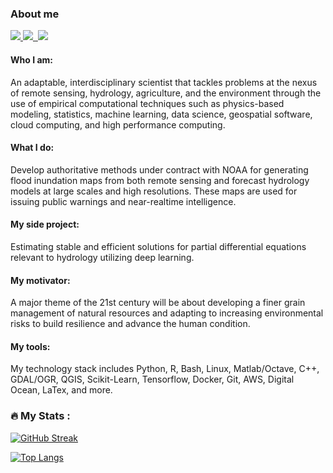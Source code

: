 ### About me

<div id="badges">
  <a href="http://www.linkedin.com/in/fernando-aristizabal">
    <img src="https://img.shields.io/badge/LinkedIn-Profile-informational"/>
  </a>
  <a href="https://scholar.google.com/citations?user=NRtvSKcAAAAJ&hl=en&oi=ao">
    <img src="https://img.shields.io/badge/Google%20Scholar-Pubs-Blue">
  </a>
  <a href="">
    <img src="https://komarev.com/ghpvc/?username=your-github-username&style=plastic&color=red" alt=""/>
  </a>
  <a href="">
    <img src="https://img.shields.io/github/stars/fernando-aristizabal?style=social)">
  </a>
</div>

#### Who I am:
An adaptable, interdisciplinary scientist that tackles problems at the nexus of remote sensing, hydrology, agriculture, and the environment through the use of empirical computational techniques such as physics-based modeling, statistics, machine learning, data science, geospatial software, cloud computing, and high performance computing.

#### What I do:
Develop authoritative methods under contract with NOAA for generating flood inundation maps from both remote sensing and forecast hydrology models at large scales and high resolutions. These maps are used for issuing public warnings and near-realtime intelligence.

#### My side project:
Estimating stable and efficient solutions for partial differential equations relevant to hydrology utilizing deep learning.

#### My motivator:
A major theme of the 21st century will be about developing a finer grain management of natural resources and adapting to increasing environmental risks to build resilience and advance the human condition.

#### My tools:
My technology stack includes Python, R, Bash, Linux, Matlab/Octave, C++, GDAL/OGR, QGIS, Scikit-Learn, Tensorflow, Docker, Git, AWS, Digital Ocean, LaTex, and more.

### :fire: My Stats :
[![GitHub Streak](http://github-readme-streak-stats.herokuapp.com?user=fernando-aristizabal&theme=dark&background=000000)](https://git.io/streak-stats)

[![Top Langs](https://github-readme-stats.vercel.app/api/top-langs/?username=fernando-aristizabal&layout=compact)](https://github.com/anuraghazra/github-readme-stats)

<!--
**fernando-aristizabal/fernando-aristizabal** is a ✨ _special_ ✨ repository because its `README.md` (this file) appears on your GitHub profile.

Here are some ideas to get you started:

- 🔭 I’m currently working on ...
- 🌱 I’m currently learning ...
- 👯 I’m looking to collaborate on ...
- 🤔 I’m looking for help with ...
- 💬 Ask me about ...
- 📫 How to reach me: ...
- 😄 Pronouns: ...
- ⚡ Fun fact: ...
-->
